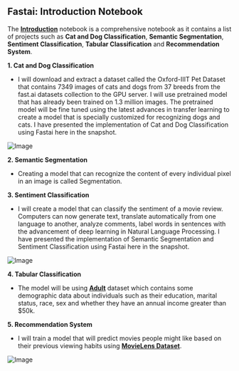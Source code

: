 ## **Fastai: Introduction Notebook**

The [**Introduction**](https://github.com/ThinamXx/Fastai/blob/main/1.%20Introduction/Introduction.ipynb) notebook is a comprehensive notebook as it contains a list of projects such as **Cat and Dog Classification**, **Semantic Segmentation**, **Sentiment Classification**, **Tabular Classification** and **Recommendation System**.


**1. Cat and Dog Classification**
- I will download and extract a dataset called the Oxford-IIIT Pet Dataset that contains 7349 images of cats and dogs from 37 breeds from the fast.ai datasets collection to the GPU server. I will use pretrained model that has already been trained on 1.3 million images. The pretrained model will be fine tuned using the latest advances in transfer learning to create a model that is specially customized for recognizing dogs and cats. I have presented the implementation of Cat and Dog Classification using Fastai here in the snapshot.

![Image](https://github.com/ThinamXx/300Days__MachineLearningDeepLearning/blob/main/Images/Day%20191.PNG)

**2. Semantic Segmentation**
- Creating a model that can recognize the content of every individual pixel in an image is called Segmentation. 

**3. Sentiment Classification**
- I will create a model that can classify the sentiment of a movie review. Computers can now generate text, translate automatically from one language to another, analyze comments, label words in sentences with the advancement of deep learning in Natural Language Processing. I have presented the implementation of Semantic Segmentation and Sentiment Classification using Fastai here in the snapshot. 

![Image](https://github.com/ThinamXx/300Days__MachineLearningDeepLearning/blob/main/Images/Day%20192.PNG)

**4. Tabular Classification**
- The model will be using [**Adult**](https://archive.ics.uci.edu/ml/datasets/adult) dataset which contains some demographic data about individuals such as their education, marital status, race, sex and whether they have an annual income greater than $50k.

**5. Recommendation System**
- I will train a model that will predict movies people might like based on their previous viewing habits using [**MovieLens Dataset**](https://dl.acm.org/doi/10.1145/2827872).

![Image](https://github.com/ThinamXx/300Days__MachineLearningDeepLearning/blob/main/Images/Day%20193.PNG)
